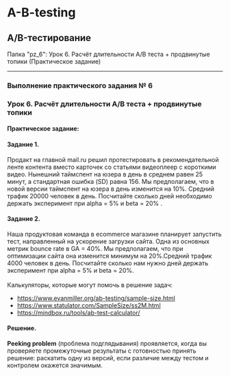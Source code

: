 # A-B-testing
## A/B-тестирование 

Папка "pz_6": Урок 6. Расчёт длительности А/B теста + продвинутые топики (Практическое задание)
___________________________
### Выполнение практического задания № 6
### Урок 6. Расчёт длительности А/B теста + продвинутые топики

#### Практическое задание:
#### Задание 1. 
Продакт на главной mail.ru решил протестировать в рекомендательной ленте контента вместо карточек со статьями видеоплеер с короткими видео. Нынешний таймспент на юзера в день в среднем равен 25 минут, а стандартная ошибка (SD) равна 156. Мы предполагаем, что в новой версии таймспент на юзера в день изменится на 10%. Средний трафик 20000 человек в день. Посчитайте сколько дней необходимо держать эксперимент при alpha = 5% и beta = 20% .
#### Задание 2. 
Наша продуктовая команда в ecommerce магазине планирует запустить тест, направленный на ускорение загрузки сайта. Одна из основных метрик bounce rate в GA = 40%. Мы предполагаем, что при оптимизации сайта она изменится минимум на 20%.Средний трафик 4000 человек в день. Посчитайте сколько нам нужно дней держать эксперимент при alpha = 5% и beta = 20%.<br>
<br>
Калькуляторы, которые могут помочь в решение задач:<br>
* https://www.evanmiller.org/ab-testing/sample-size.html 
* https://www.statulator.com/SampleSize/ss2M.html
* https://mindbox.ru/tools/ab-test-calculator/

#### Решение.

**Peeking problem** (проблема подглядывания) проявляется, когда вы проверяете промежуточные результаты с готовностью принять решение: раскатить одну из версий, если различие между тестом и контролем окажется значимым.
